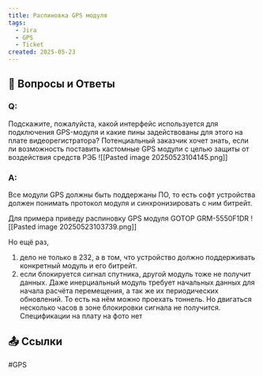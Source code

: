 ```yaml
---
title: Распиновка GPS модуля
tags:
  - Jira
  - GPS
  - Ticket
created: 2025-05-23
---
```



## 📌 Вопросы и Ответы

### Q:
Подскажите, пожалуйста, какой интерфейс используется для подключения GPS-модуля и какие пины задействованы для этого на плате видеорегистратора?
Потенциальный заказчик хочет знать, если ли возможность поставить кастомные GPS модули с целью защиты от воздействия средств РЭБ
![[Pasted image 20250523104145.png]]
### A:
Все модули GPS должны быть поддержаны ПО, то есть софт устройства должен понимать протокол модуля и синхронизировать с ним битрейт.

Для примера приведу распиновку GPS модуля GOTOP GRM-5550F1DR
![[Pasted image 20250523103739.png]]

Но ещё раз,  
1) дело не только в 232, а в том, что устройство должно поддерживать конкретный модуль и его битрейт.  
2) если блокируется сигнал спутника, другой модуль тоже не получит данных. Даже инерциальный модуль требует начальных данных для начала расчёта перемещения, а так же их периодических обновлений. То есть на нём можно проехать тоннель. Но двигаться несколько часов в зоне блокировки сигнала не получится.
Спецификации на плату на фото нет
## 📤 Ссылки

#GPS

